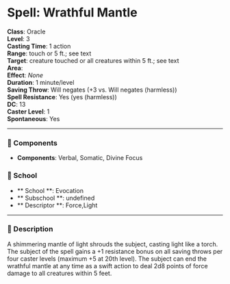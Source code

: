 
# Spell: Wrathful Mantle
**Class**: Oracle  
**Level**: 3  
**Casting Time**: 1 action  
**Range**: touch or 5 ft.; see text  
**Target**: creature touched or all creatures within 5 ft.; see text  
**Area**:   
**Effect**: _None_  
**Duration**: 1 minute/level  
**Saving Throw**: Will negates (+3 vs. Will negates (harmless))  
**Spell Resistance**: Yes (yes (harmless))  
**DC**: 13  
**Caster Level**: 1  
**Spontaneous**: Yes

---

### 🔮 Components
- **Components**: Verbal, Somatic, Divine Focus

### 🏫 School
- ** School **: Evocation
- ** Subschool **: undefined
- ** Descriptor **: Force,Light
---

### 📜 Description
A shimmering mantle of light shrouds the subject, casting light like a torch. The subject of the spell gains a +1 resistance bonus on all saving throws per four caster levels (maximum +5 at 20th level). The subject can end the wrathful mantle at any time as a swift action to deal 2d8 points of force damage to all creatures within 5 feet.

